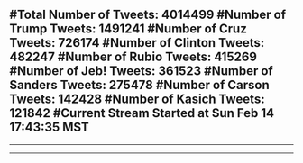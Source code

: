 #Total Number of Tweets: 4014499 
#Number of Trump Tweets: 1491241
#Number of Cruz Tweets: 726174
#Number of Clinton Tweets: 482247
#Number of Rubio Tweets: 415269
#Number of Jeb! Tweets: 361523
#Number of Sanders Tweets: 275478
#Number of Carson Tweets: 142428
#Number of Kasich Tweets: 121842
#Current Stream Started at Sun Feb 14 17:43:35 MST
---
---
---
